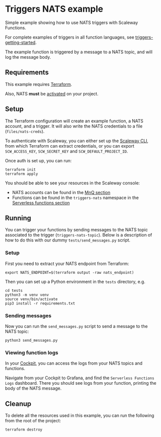 # Triggers NATS example

Simple example showing how to use NATS triggers with Scaleway Functions.

For complete examples of triggers in all function languages, see [triggers-getting-started](../triggers-getting-started).

The example function is triggered by a message to a NATS topic, and will log the message body.

## Requirements

This example requires [Terraform](https://www.scaleway.com/en/docs/tutorials/terraform-quickstart/).

Also, NATS **must** be [activated](https://www.scaleway.com/en/docs/serverless/messaging/how-to/get-started/#how-to-create-a-nats-account) on your project.

## Setup

The Terraform configuration will create an example function, a NATS account, and a trigger. It will also write the NATS credentials to a file (`files/nats-creds`).

To authenticate with Scaleway, you can either set up the [Scaleway CLI](https://www.scaleway.com/en/cli/), from which Terraform can extract credentials, or you can export `SCW_ACCESS_KEY`, `SCW_SECRET_KEY` and `SCW_DEFAULT_PROJECT_ID`.

Once auth is set up, you can run:

```console
terraform init
terraform apply
```

You should be able to see your resources in the Scaleway console:

- NATS accounts can be found in the [MnQ section](https://console.scaleway.com/messaging/protocols/fr-par/nats/accounts)
- Functions can be found in the `triggers-nats` namespace in the [Serverless functions section](https://console.scaleway.com/functions/namespaces)

## Running

You can trigger your functions by sending messages to the NATS topic associated to the trigger (`triggers-nats-topic`). Below is a description of how to do this with our dummy `tests/send_messages.py` script.

### Setup

First you need to extract your NATS endpoint from Terraform:

```console
export NATS_ENDPOINT=$(terraform output -raw nats_endpoint)
```

Then you can set up a Python environment in the `tests` directory, e.g.

```console
cd tests
python3 -m venv venv
source venv/bin/activate
pip3 install -r requirements.txt
```

### Sending messages

Now you can run the `send_messages.py` script to send a message to the NATS topic:

```console
python3 send_messages.py
```

### Viewing function logs

In your [Cockpit](https://console.scaleway.com/cockpit), you can access the logs from your NATS topics and functions.

Navigate from your Cockpit to Grafana, and find the `Serverless Functions Logs` dashboard. There you should see logs from your function, printing the body of the NATS message.

## Cleanup

To delete all the resources used in this example, you can run the following from the root of the project:

```console
terraform destroy
```
